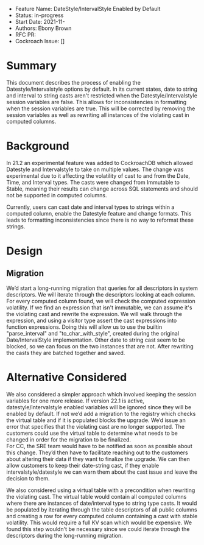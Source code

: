 - Feature Name: DateStyle/IntervalStyle Enabled by Default
- Status: in-progress
- Start Date: 2021-11-
- Authors: Ebony Brown
- RFC PR: []()
- Cockroach Issue: []

# Summary

This document describes the process of enabling the Datestyle/Intervalstyle options by default.
In its current states, date to string and interval to string casts aren't restricted when the Datestyle/Intervalstyle session 
variables are false. This allows for inconsistencies in formatting when the session variables are true.  This will be 
corrected by removing the session variables as well as rewriting all instances of the violating cast in computed columns.

# Background



In 21.2 an experimental feature was added to CockroachDB which allowed Datestyle and Intervalstyle to take on multiple values.
The change was experimental due to it affecting the volatility of cast to and from the Date, Time, and Interval types.
The casts were changed from Immutable to Stable, meaning their results can change across SQL statements and should not 
be supported in computed columns.

Currently, users can cast date and interval types to strings within a computed column, enable the Datestyle feature and change formats.
This leads to formatting inconsistencies since there is no way to reformat these strings.

# Design

## Migration

We’d start a long-running migration that queries for all descriptors in system descriptors. We will iterate through the
descriptors looking at each column. For every computed column found, we will check the computed expression volatility. If we find 
an expression that isn't immutable, we can assume it's the violating cast and rewrite the expression. We will walk through 
the expression, and using a visitor type assert the cast expressions into function expressions. Doing this will allow us to 
use the builtin "parse_interval" and "to_char_with_style", created during the original Date/IntervalStyle implementation.
Other date to string cast seem to be blocked, so we can focus on the two instances that are not. After rewriting the casts
they are batched together and saved.


# Alternative Considered

We also considered a simpler approach which involved keeping the session variables for one more release. If version 22.1 
is active, datestyle/intervalstyle enabled variables will be ignored since they will be enabled by default. If not we’d
add a migration to the registry which checks the virtual table and if it is populated blocks the upgrade. We’d issue an 
error that specifies that the violating cast are no longer supported. The customers could use the virtual table to determine 
what needs to be changed in order for the migration to be finalized.  
For CC, the SRE team would have to be notified as 
soon as possible about this change. They’d then have to facilitate reaching out to the customers about altering their 
data if they want to finalize the upgrade. We can then allow customers to keep their date-string cast, if they enable
intervalstyle/datestyle we can warn them about the cast issue and leave the decision to them.

We also considered using a virtual table with a precondition when rewriting the violating cast. The virtual table would contain 
all computed columns where there are instances of date/interval type to string type casts. It would be populated by iterating
through the table descriptors of all public columns and creating a row for every computed column containing a cast with
stable volatility. This would require a full KV scan which would be expensive. We found this step wouldn't be necessary
since we could iterate through the descriptors during the long-running migration.


